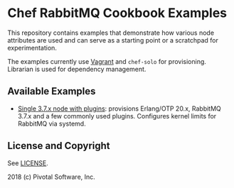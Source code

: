 # Chef RabbitMQ Cookbook Examples

This repository contains examples that demonstrate
how various node attributes are used and can serve as
a starting point or a scratchpad for experimentation.

The examples currently use [Vagrant](https://github.com/applicationsonline/librarian-chef) and `chef-solo` for provisioning.
Librarian is used for dependency management.

## Available Examples

 * [Single 3.7.x node with plugins](./vagrant/single_3.7.x_node): provisions Erlang/OTP 20.x, RabbitMQ 3.7.x and a few commonly
   used plugins. Configures kernel limits for RabbitMQ via systemd.


## License and Copyright

See [LICENSE](./LICENSE).

2018 (c) Pivotal Software, Inc.
